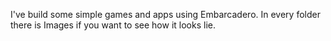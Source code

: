 I've build some simple games and apps using Embarcadero.
In every folder there is Images if you want to see how it looks lie.
